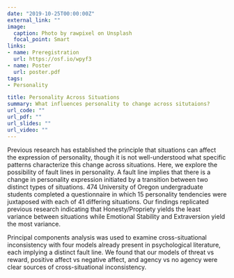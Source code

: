 ```yaml
---
date: "2019-10-25T00:00:00Z"
external_link: ""
image:
  caption: Photo by rawpixel on Unsplash
  focal_point: Smart
links:
- name: Preregistration
  url: https://osf.io/wpyf3
- name: Poster
  url: poster.pdf
tags:
- Personality

title: Personality Across Situations
summary: What influences personality to change across situtaions?
url_code: ""
url_pdf: ""
url_slides: ""
url_video: ""
---
```


Previous research has established the principle that situations can affect the expression of personality, though it is not well-understood what specific patterns characterize this change across situations. Here, we explore the possibility of fault lines in personality. A fault line implies that there is a change in personality expression initiated by a transition between two distinct types of situations. 474 University of Oregon undergraduate students completed a questionnaire in which 15 personality tendencies were juxtaposed with each of 41 differing situations. Our findings replicated previous research indicating that Honesty/Propriety yields the least variance between situations while Emotional Stability and Extraversion yield the most variance. 

Principal components analysis was used to examine cross-situational inconsistency with four models already present in psychological literature, each implying a distinct fault line. We found that our models of threat vs reward, positive affect vs negative affect, and agency vs no agency were clear sources of cross-situational inconsistency.


